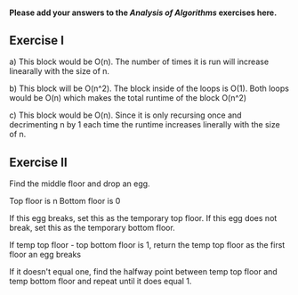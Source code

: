 #### Please add your answers to the ***Analysis of  Algorithms*** exercises here.

## Exercise I

a) This block would be O(n). The number of times it is run will increase linearally with the size of n.


b) This block will be O(n^2). The block inside of the loops is O(1). Both loops would be O(n) which makes the total runtime of the block O(n^2)


c) This block would be O(n). Since it is only recursing once and decrimenting n by 1 each time the runtime increases linerally with the size of n.

## Exercise II

Find the middle floor and drop an egg.

Top floor is n
Bottom floor is 0

If this egg breaks, set this as the temporary top floor.
If this egg does not break, set this as the temporary bottom floor.

If temp top floor - top bottom floor is 1, return the temp top floor as the first floor an egg breaks

If it doesn't equal one, find the halfway point between temp top floor and temp bottom floor and repeat until it does equal 1.
        
